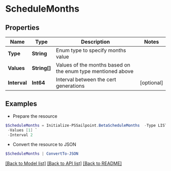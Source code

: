 # ScheduleMonths
## Properties

Name | Type | Description | Notes
------------ | ------------- | ------------- | -------------
**Type** | **String** | Enum type to specify months value | 
**Values** | **String[]** | Values of the months based on the enum type mentioned above | 
**Interval** | **Int64** | Interval between the cert generations | [optional] 

## Examples

- Prepare the resource
```powershell
$ScheduleMonths = Initialize-PSSailpoint.BetaScheduleMonths  -Type LIST `
 -Values [1] `
 -Interval 2
```

- Convert the resource to JSON
```powershell
$ScheduleMonths | ConvertTo-JSON
```

[[Back to Model list]](../README.md#documentation-for-models) [[Back to API list]](../README.md#documentation-for-api-endpoints) [[Back to README]](../README.md)

